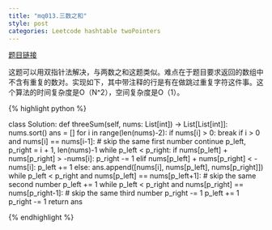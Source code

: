 ```yaml
---
title: "mq013.三数之和"
style: post
categories: Leetcode hashtable twoPointers
---
```


[题目链接](https://leetcode-cn.com/problems/3sum/)

这题可以用双指针法解决，与两数之和这题类似。难点在于题目要求返回的数组中不含有重复的数对。实现如下，其中带注释的行是有在做跳过重复字符这件事。这个算法的时间复杂度是O（N^2），空间复杂度是O（1）。

{% highlight python %}

class Solution:
    def threeSum(self, nums: List[int]) -> List[List[int]]:
        nums.sort()
        ans = []
        for i in range(len(nums)-2):
            if nums[i] > 0:
                break
            if i > 0 and nums[i] == nums[i-1]: # skip the same first number
                continue
            p_left, p_right = i + 1, len(nums)-1
            while p_left < p_right:
                if nums[p_left] + nums[p_right] > -nums[i]:
                    p_right -= 1
                elif nums[p_left] + nums[p_right] < -nums[i]:
                    p_left += 1
                else:
                    ans.append([nums[i], nums[p_left], nums[p_right]])
                    while p_left < p_right and nums[p_left] == nums[p_left+1]: # skip the same second number
                        p_left += 1
                    while p_left < p_right and nums[p_right] == nums[p_right-1]: # skip the same third number
                        p_right -= 1
                    p_left += 1
                    p_right -= 1
        return ans

{% endhighlight %}

